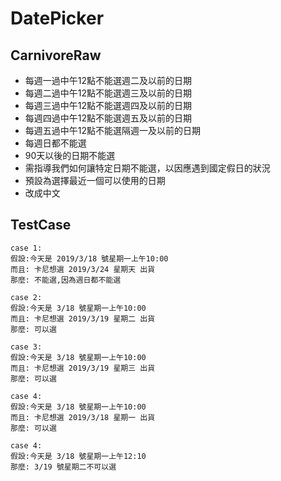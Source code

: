 # DatePicker

## CarnivoreRaw

- 每週一過中午12點不能選週二及以前的日期
- 每週二過中午12點不能選週三及以前的日期
- 每週三過中午12點不能選週四及以前的日期
- 每週四過中午12點不能選週五及以前的日期
- 每週五過中午12點不能選隔週一及以前的日期
- 每週日都不能選
- 90天以後的日期不能選
- 需指導我們如何讓特定日期不能選，以因應遇到國定假日的狀況
- 預設為選擇最近一個可以使用的日期
- 改成中文

## TestCase

```text
case 1:
假設:今天是 2019/3/18 號星期一上午10:00
而且: 卡尼想選 2019/3/24 星期天 出貨
那麼: 不能選,因為週日都不能選

case 2:
假設:今天是 3/18 號星期一上午10:00
而且: 卡尼想選 2019/3/19 星期二 出貨
那麼: 可以選

case 3:
假設:今天是 3/18 號星期一上午10:00
而且: 卡尼想選 2019/3/19 星期三 出貨
那麼: 可以選

case 4:
假設:今天是 3/18 號星期一上午10:00
而且: 卡尼想選 2019/3/18 星期一 出貨
那麼: 可以選

case 4:
假設:今天是 3/18 號星期一上午12:10
那麼: 3/19 號星期二不可以選
```
